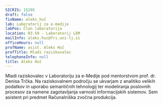 ```yaml
---
SICRIS: 15295
draft: false
fixName: aleks_huč
lab: Laboratorij za e-medije
labPos: Član laboratorija
location: R3.50 - Laboratorij LEM
mailInfo: aleks.huc@fri.uni-lj.si
officeHours: null
profName: asist. Aleks Huč
profTitle: Mladi raziskovalec
telephoneInfo: null
title: Aleks Huč
---
```



Mladi raziskovalec v Laboratoriju za e-Medije pod mentorstvom prof. dr. Denisa Trčka.
Na raziskovalnem področju se ukvarjam z analitiko velikih podatkov in uporabo semantičnih tehnologij ter modeliranja poslovnih procesov za namene zagotavljanja varnosti informacijskih sistemov.
Sem asistent pri predmet Računalniška zvočna produkcija.
